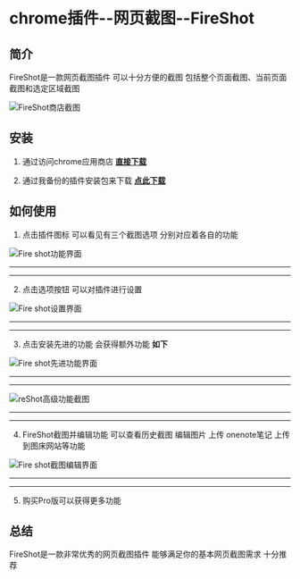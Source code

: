 # chrome插件--网页截图--FireShot

## 简介

FireShot是一款网页截图插件 可以十分方便的截图 包括整个页面截图、当前页面截图和选定区域截图

![FireShot商店截图]()

## 安装

1. 通过访问chrome应用商店 [**直接下载**](https://chrome.google.com/webstore/detail/take-webpage-screenshots/mcbpblocgmgfnpjjppndjkmgjaogfceg)

2. 通过我备份的插件安装包来下载 [**点此下载**]()

## 如何使用

1. 点击插件图标 可以看见有三个截图选项 分别对应着各自的功能 

![Fire shot功能界面]()

---

---

2. 点击选项按钮 可以对插件进行设置

![Fire shot设置界面]()

---

---

3. 点击安装先进的功能 会获得额外功能 **如下**

![Fire shot先进功能界面]()

---

---

![reShot高级功能截图]()

---

---

4. FireShot截图并编辑功能 可以查看历史截图 编辑图片 上传 onenote笔记 上传到图床网站等功能

![Fire shot截图编辑界面]()

---

---

5. 购买Pro版可以获得更多功能

## 总结

FireShot是一款非常优秀的网页截图插件 能够满足你的基本网页截图需求 十分推荐
